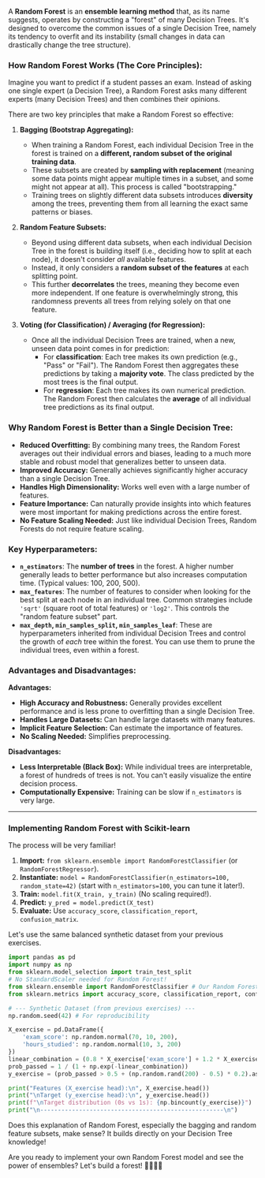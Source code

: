 A **Random Forest** is an **ensemble learning method** that, as its name suggests, operates by constructing a "forest" of many Decision Trees. It's designed to overcome the common issues of a single Decision Tree, namely its tendency to overfit and its instability (small changes in data can drastically change the tree structure).

### **How Random Forest Works (The Core Principles):**

Imagine you want to predict if a student passes an exam. Instead of asking one single expert (a Decision Tree), a Random Forest asks many different experts (many Decision Trees) and then combines their opinions.

There are two key principles that make a Random Forest so effective:

1. **Bagging (Bootstrap Aggregating):**
    
    - When training a Random Forest, each individual Decision Tree in the forest is trained on a **different, random subset of the original training data**.
    - These subsets are created by **sampling with replacement** (meaning some data points might appear multiple times in a subset, and some might not appear at all). This process is called "bootstrapping."
    - Training trees on slightly different data subsets introduces **diversity** among the trees, preventing them from all learning the exact same patterns or biases.
2. **Random Feature Subsets:**
    
    - Beyond using different data subsets, when each individual Decision Tree in the forest is building itself (i.e., deciding how to split at each node), it doesn't consider _all_ available features.
    - Instead, it only considers a **random subset of the features** at each splitting point.
    - This further **decorrelates** the trees, meaning they become even more independent. If one feature is overwhelmingly strong, this randomness prevents all trees from relying solely on that one feature.
3. **Voting (for Classification) / Averaging (for Regression):**
    
    - Once all the individual Decision Trees are trained, when a new, unseen data point comes in for prediction:
        - For **classification**: Each tree makes its own prediction (e.g., "Pass" or "Fail"). The Random Forest then aggregates these predictions by taking a **majority vote**. The class predicted by the most trees is the final output.
        - For **regression**: Each tree makes its own numerical prediction. The Random Forest then calculates the **average** of all individual tree predictions as its final output.

### **Why Random Forest is Better than a Single Decision Tree:**

- **Reduced Overfitting:** By combining many trees, the Random Forest averages out their individual errors and biases, leading to a much more stable and robust model that generalizes better to unseen data.
- **Improved Accuracy:** Generally achieves significantly higher accuracy than a single Decision Tree.
- **Handles High Dimensionality:** Works well even with a large number of features.
- **Feature Importance:** Can naturally provide insights into which features were most important for making predictions across the entire forest.
- **No Feature Scaling Needed:** Just like individual Decision Trees, Random Forests do not require feature scaling.

### **Key Hyperparameters:**

- **`n_estimators`**: The **number of trees** in the forest. A higher number generally leads to better performance but also increases computation time. (Typical values: 100, 200, 500).
- **`max_features`**: The number of features to consider when looking for the best split at each node in an individual tree. Common strategies include `'sqrt'` (square root of total features) or `'log2'`. This controls the "random feature subset" part.
- **`max_depth`, `min_samples_split`, `min_samples_leaf`**: These are hyperparameters inherited from individual Decision Trees and control the growth of _each_ tree within the forest. You can use them to prune the individual trees, even within a forest.

### **Advantages and Disadvantages:**

**Advantages:**

- **High Accuracy and Robustness:** Generally provides excellent performance and is less prone to overfitting than a single Decision Tree.
- **Handles Large Datasets:** Can handle large datasets with many features.
- **Implicit Feature Selection:** Can estimate the importance of features.
- **No Scaling Needed:** Simplifies preprocessing.

**Disadvantages:**

- **Less Interpretable (Black Box):** While individual trees are interpretable, a forest of hundreds of trees is not. You can't easily visualize the entire decision process.
- **Computationally Expensive:** Training can be slow if `n_estimators` is very large.

---

### **Implementing Random Forest with Scikit-learn**

The process will be very familiar!

1. **Import:** `from sklearn.ensemble import RandomForestClassifier` (or `RandomForestRegressor`).
2. **Instantiate:** `model = RandomForestClassifier(n_estimators=100, random_state=42)` (start with `n_estimators=100`, you can tune it later!).
3. **Train:** `model.fit(X_train, y_train)` (No scaling required!).
4. **Predict:** `y_pred = model.predict(X_test)`
5. **Evaluate:** Use `accuracy_score`, `classification_report`, `confusion_matrix`.

Let's use the same balanced synthetic dataset from your previous exercises.

```python
import pandas as pd
import numpy as np
from sklearn.model_selection import train_test_split
# No StandardScaler needed for Random Forest!
from sklearn.ensemble import RandomForestClassifier # Our Random Forest Classifier!
from sklearn.metrics import accuracy_score, classification_report, confusion_matrix

# --- Synthetic Dataset (from previous exercises) ---
np.random.seed(42) # For reproducibility

X_exercise = pd.DataFrame({
    'exam_score': np.random.normal(70, 10, 200),
    'hours_studied': np.random.normal(10, 3, 200)
})
linear_combination = (0.8 * X_exercise['exam_score'] + 1.2 * X_exercise['hours_studied']) - 60
prob_passed = 1 / (1 + np.exp(-linear_combination))
y_exercise = (prob_passed > 0.5 + (np.random.rand(200) - 0.5) * 0.2).astype(int)

print("Features (X_exercise head):\n", X_exercise.head())
print("\nTarget (y_exercise head):\n", y_exercise.head())
print(f"\nTarget distribution (0s vs 1s): {np.bincount(y_exercise)}")
print("\n----------------------------------------------------\n")
```

Does this explanation of Random Forest, especially the bagging and random feature subsets, make sense? It builds directly on your Decision Tree knowledge!

Are you ready to implement your own Random Forest model and see the power of ensembles? Let's build a forest! 💪🌳🌲🚀